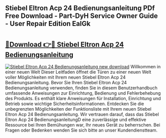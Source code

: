 ## Stiebel Eltron Acp 24 Bedienungsanleitung PDf Free Download - Part-DyH Service Owner Guide - User Repair Edition EalGk

# <h2><a href="http://df4mdt.blite.top/?on=Stiebel+Eltron+Acp+24+Bedienungsanleitung">🔗Download 👉🔴 Stiebel Eltron Acp 24 Bedienungsanleitung</a></h2>

[![Stiebel Eltron Acp 24 Bedienungsanleitung new download](https://i.imgur.com/lujVjoI.png)](http://df4mdt.blite.top/?on=Stiebel+Eltron+Acp+24+Bedienungsanleitung)
Willkommen in einer neuen Welt Dieser Leitfaden öffnet die Türen zu einer neuen Welt voller Möglichkeiten mit Ihrem neuen Stiebel Eltron Acp 24 Bedienungsanleitung. Bevor Sie Ihren Stiebel Eltron Acp 24 Bedienungsanleitung verwenden, finden Sie in diesem Benutzerhandbuch umfassende Anweisungen zur Einrichtung, Bedienung und Fehlerbehebung des Produkts. Es enthält klare Anweisungen für Installation, Einrichtung und Betrieb sowie wichtige Sicherheitsinformationen. Entdecken Sie die unbegrenzten Möglichkeiten der Funktionsliste mit Ihrem neuen Stiebel Eltron Acp 24 Bedienungsanleitung. Wir vertrauen darauf, dass das Stiebel Eltron Acp 24 BedienungsanleitungD eine zuverlässige und effektive Ressource bei Ihren Bemühungen war, Ihr neues Gerät zu beherrschen. Bei Fragen oder Bedenken wenden Sie sich bitte an unser Kundendienstteam.
